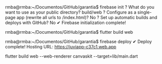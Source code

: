 rmba@rmba:~/Documentos/GitHub/garantia$ firebase init
? What do you want to use as your public directory? build/web
? Configure as a single-page app (rewrite all urls to /index.html)? No
? Set up automatic builds and deploys with GitHub? No
✔  Firebase initialization complete!


rmba@rmba:~/Documentos/GitHub/garantia$ flutter build web

rmba@rmba:~/Documentos/GitHub/garantia$ firebase deploy
✔  Deploy complete!
Hosting URL: https://juviapp-c37c1.web.app

flutter build web --web-renderer canvaskit --target=lib/main.dart